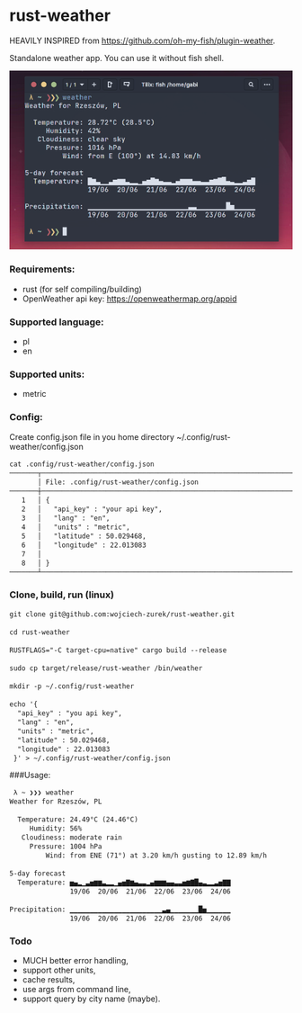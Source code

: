 # rust-weather
HEAVILY INSPIRED from https://github.com/oh-my-fish/plugin-weather.

Standalone weather app. You can use it without fish shell.

![rust-weather](readme/shot1.png "rust-weather")


### Requirements:

- rust (for self compiling/building)
- OpenWeather api key: https://openweathermap.org/appid

### Supported language:

- pl
- en

### Supported units:

- metric

### Config:

Create config.json file in you home directory ~/.config/rust-weather/config.json

```fish
cat .config/rust-weather/config.json 
───────┬───────────────────────────────────────────────────────────────────────────────────────────────────────────────────────────────────────────────────────────────────────────────────────
       │ File: .config/rust-weather/config.json
───────┼───────────────────────────────────────────────────────────────────────────────────────────────────────────────────────────────────────────────────────────────────────────────────────
   1   │ {
   2   │   "api_key" : "your api key",
   3   │   "lang" : "en",
   4   │   "units" : "metric",
   5   │   "latitude" : 50.029468,
   6   │   "longitude" : 22.013083 
   7   │   
   8   │ }
───────┴───────────────────────────────────────────────────────────────────────────────────────────────────────────────────────────────────────────────────────────────────────────────────────

```

### Clone, build, run (linux)
```fish
git clone git@github.com:wojciech-zurek/rust-weather.git

cd rust-weather

RUSTFLAGS="-C target-cpu=native" cargo build --release

sudo cp target/release/rust-weather /bin/weather

mkdir -p ~/.config/rust-weather

echo '{
  "api_key" : "you api key",
  "lang" : "en",
  "units" : "metric",
  "latitude" : 50.029468,
  "longitude" : 22.013083 
 }' > ~/.config/rust-weather/config.json
```

###Usage:
```fish
 λ ~ ❯❯❯ weather
Weather for Rzeszów, PL

  Temperature: 24.49°C (24.46°C)
     Humidity: 56%
   Cloudiness: moderate rain
     Pressure: 1004 hPa
         Wind: from ENE (71°) at 3.20 km/h gusting to 12.89 km/h

5-day forecast
  Temperature: ▅▄▂▁▃▅▆▆▃▂▂▁▄▅▇▆▄▃▃▂▄▆▆▆▄▄▃▃▅▆▇█▄▃▂▂▃▅▇▇
               19/06  20/06  21/06  22/06  23/06  24/06  

Precipitation: ▁▁▁▁▁▁▁▁▁▁▁▁▁▁▁▁▁▁▁▁▁▁▁▃▄▁▁▁▁▁▁▁█▅▁▁▁▁▁▁
               19/06  20/06  21/06  22/06  23/06  24/06  

```

### Todo
- MUCH better error handling,
- support other units,
- cache results,
- use args from command line,
- support query by city name (maybe).
